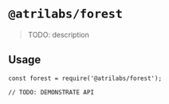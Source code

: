 # `@atrilabs/forest`

> TODO: description

## Usage

```
const forest = require('@atrilabs/forest');

// TODO: DEMONSTRATE API
```
